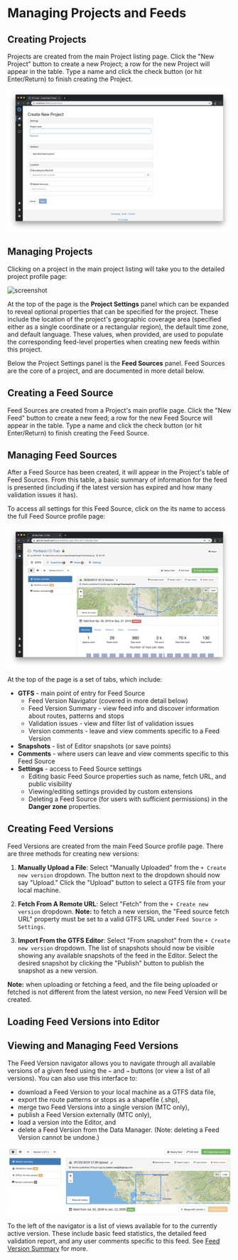 # Managing Projects and Feeds

## Creating Projects

Projects are created from the main Project listing page. Click the "New Project" button to create a new Project; a row for the new Project will appear in the table. Type a name and click the check button (or hit Enter/Return) to finish creating the Project.

![screenshot](../img/create-project.png)

## Managing Projects

Clicking on a project in the main project listing will take you to the detailed project profile page:

![screenshot](../img/project-profile.png)

At the top of the page is the **Project Settings** panel which can be expanded to reveal optional properties that can be specified for the project. These include the location of the project's geographic coverage area (specified either as a single coordinate or a rectangular region), the default time zone, and default language. These values, when provided, are used to populate the corresponding feed-level properties when creating new feeds within this project.

Below the Project Settings panel is the **Feed Sources** panel. Feed Sources are the core of a project, and are documented in more detail below.

## Creating a Feed Source

Feed Sources are created from a Project's main profile page. Click the "New Feed" button to create a new feed; a row for the new Feed Source will appear in the table. Type a name and click the check button (or hit Enter/Return) to finish creating the Feed Source.

## Managing Feed Sources

After a Feed Source has been created, it will appear in the Project's table of Feed Sources. From this table, a basic summary of information for the feed is presented (including if the latest version has expired and how many validation issues it has).

To access all settings for this Feed Source, click on the its name to access the full Feed Source profile page:

![screenshot](../img/feed-profile.png)

At the top of the page is a set of tabs, which include:

- **GTFS** - main point of entry for Feed Source
    - Feed Version Navigator (covered in more detail below)
    - Feed Version Summary - view feed info and discover information about routes, patterns and stops
    - Validation issues - view and filter list of validation issues
    - Version comments - leave and view comments specific to a Feed Version
- **Snapshots** - list of Editor snapshots (or save points)
- **Comments** - where users can leave and view comments specific to this Feed Source
- **Settings** - access to Feed Source settings
    - Editing basic Feed Source properties such as name, fetch URL, and public visibility
    - Viewing/editing settings provided by custom extensions
    - Deleting a Feed Source (for users with sufficient permissions) in the **Danger zone** properties.

## Creating Feed Versions

Feed Versions are created from the main Feed Source profile page. There are three methods for creating new versions:

1. **Manually Upload a File**: Select "Manually Uploaded" from the `+ Create new version` dropdown. The button next to the dropdown should now say "Upload." Click the "Upload" button to select a GTFS file from your local machine.

2. **Fetch From A Remote URL**: Select "Fetch" from the `+ Create new version` dropdown. **Note:** to fetch a new version, the "Feed source fetch URL" property must be set to a valid GTFS URL under `Feed Source > Settings`.

3. **Import From the GTFS Editor**: Select "From snapshot" from the `+ Create new version` dropdown. The list of snapshots should now be visible showing any available snapshots of the feed in the Editor. Select the desired snapshot by clicking the "Publish" button to publish the snapshot as a new version.

**Note:** when uploading or fetching a feed, and the file being uploaded or fetched is not different from the latest version, no new Feed Version will be created.

## Loading Feed Versions into Editor



## Viewing and Managing Feed Versions

The Feed Version navigator allows you to navigate through all available versions of a given feed using the `←` and `→` buttons (or view a list of all versions). You can also use this interface to:

- download a Feed Version to your local machine as a GTFS data file,
- export the route patterns or stops as a shapefile (.shp),
- merge two Feed Versions into a single version (MTC only),
- publish a Feed Version externally (MTC only),
- load a version into the Editor, and
- delete a Feed Version from the Data Manager. (Note: deleting a Feed Version cannot be undone.)

![screenshot](../img/feed-version-navigator.png)

To the left of the navigator is a list of views available for to the currently active version. These include basic feed statistics, the detailed feed validation report, and any user comments specific to this feed. See [Feed Version Summary](./feed-version-summary) for more.
